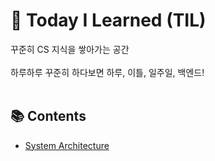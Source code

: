 # 🧠 Today I Learned (TIL)

꾸준히 CS 지식을 쌓아가는 공간<br><br>
하루하루 꾸준히 하다보면 하루, 이틀, 일주일, 백엔드!
<br><br>

## 📚 Contents

- [System Architecture](https://github.com/CHEESECHOUX/TIL/blob/main/01-System%20Architecture.md)
